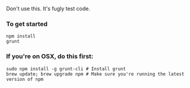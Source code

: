 Don't use this. It's fugly test code.

### To get started
```shell
npm install
grunt
```

### If you're on OSX, do this first:
```shell
sudo npm install -g grunt-cli # Install grunt
brew update; brew upgrade npm # Make sure you're running the latest version of npm
```
